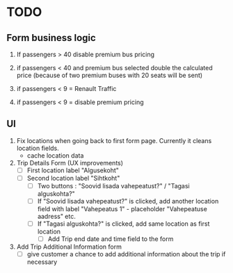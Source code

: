 # TODO

## Form business logic

1. If passengers > 40 disable premium bus pricing
2. if passengers < 40 and premium bus selected double the calculated price (because of two premium buses with 20 seats will be sent)

3. if passengers < 9 = Renault Traffic
4. if passengers < 9 = disable premium pricing

## UI

1. Fix locations when going back to first form page. Currently it cleans location fields.
    - cache location data
2. Trip Details Form (UX improvements)
    - [ ] First location label "Algusekoht"
    - [ ] Second location label "Sihtkoht"
        - [ ] Two buttons : "Soovid lisada vahepeatust?" / "Tagasi alguskohta?"
        - [ ] If "Soovid lisada vahepeatust?" is clicked, add another location field with label "Vahepeatus 1" - placeholder "Vahepeatuse aadress" etc.
        - [ ] If "Tagasi alguskohta?" is clicked, add same location as first location
            - [ ] Add Trip end date and time field to the form
3. Add Trip Additional Information form
    - [ ] give customer a chance to add additional information about the trip if necessary